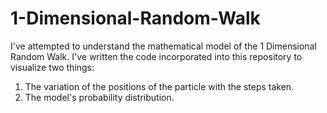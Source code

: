 # 1-Dimensional-Random-Walk
I've attempted to understand the mathematical model of the 1 Dimensional Random Walk. I've written the code incorporated into this repository to visualize two things:
1) The variation of the positions of the particle with the steps taken.
2) The model's probability distribution.
